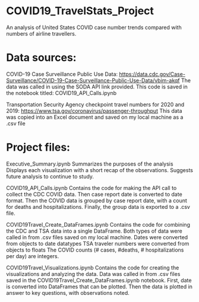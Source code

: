 # COVID19_TravelStats_Project
An analysis of United States COVID case number trends compared with numbers of airline travellers.

# Data sources:

COVID-19 Case Surveillance Public Use Data: 
    https://data.cdc.gov/Case-Surveillance/COVID-19-Case-Surveillance-Public-Use-Data/vbim-akqf
    The data was called in using the SODA API link provided.
    This code is saved in the notebook titled: COVID19_API_Calls.ipynb
    
Transportation Security Agency checkpoint travel numbers for 2020 and 2019:
    https://www.tsa.gov/coronavirus/passenger-throughput
    This data was copied into an Excel document and saved on my local machine as a .csv file

# Project files:

Executive_Summary.ipynb
    Summarizes the purposes of the analysis
    Displays each visualization with a short recap of the observations.
    Suggests future analysis to continue to study.

COVID19_API_Calls.ipynb
    Contains the code for making the API call to collect the CDC COVID data.
    Then case report date is converted to date format.
    Then the COVID data is grouped by case report date, with a count for deaths and hospitalizations.
    Finally, the group data is exported to a .csv file.

COVID19Travel_Create_DataFrames.ipynb
    Contains the code for combining the CDC and TSA data into a single DataFrame.
    Both types of data were called in from .csv files saved on my local machine.
    Dates were converted from objects to date datatypes
    TSA traveler numbers were converted from objects to floats
    The COVID counts (# cases, #deaths, # hospitalizations per day) are integers.

COVID19Travel_Visualizations.ipynb
    Contains the code for creating the visualizations and analyzing the data.
    Data was called in from .csv files saved in the COVID19Travel_Create_DataFrames.ipynb notebook.
    First, date is converted into DataFrames that can be plotted.
    Then the data is plotted in answer to key questions, with observations noted.
